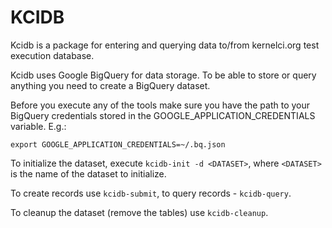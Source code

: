 KCIDB
=====

Kcidb is a package for entering and querying data to/from kernelci.org test
execution database.

Kcidb uses Google BigQuery for data storage. To be able to store or query
anything you need to create a BigQuery dataset.

Before you execute any of the tools make sure you have the path to your
BigQuery credentials stored in the GOOGLE_APPLICATION_CREDENTIALS variable.
E.g.:

    export GOOGLE_APPLICATION_CREDENTIALS=~/.bq.json

To initialize the dataset, execute `kcidb-init -d <DATASET>`, where
`<DATASET>` is the name of the dataset to initialize.

To create records use `kcidb-submit`, to query records - `kcidb-query`.

To cleanup the dataset (remove the tables) use `kcidb-cleanup`.
